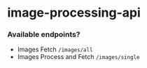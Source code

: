 # image-processing-api

### Available endpoints?
 - Images Fetch `/images/all`
 - Images Process and Fetch `/images/single`
